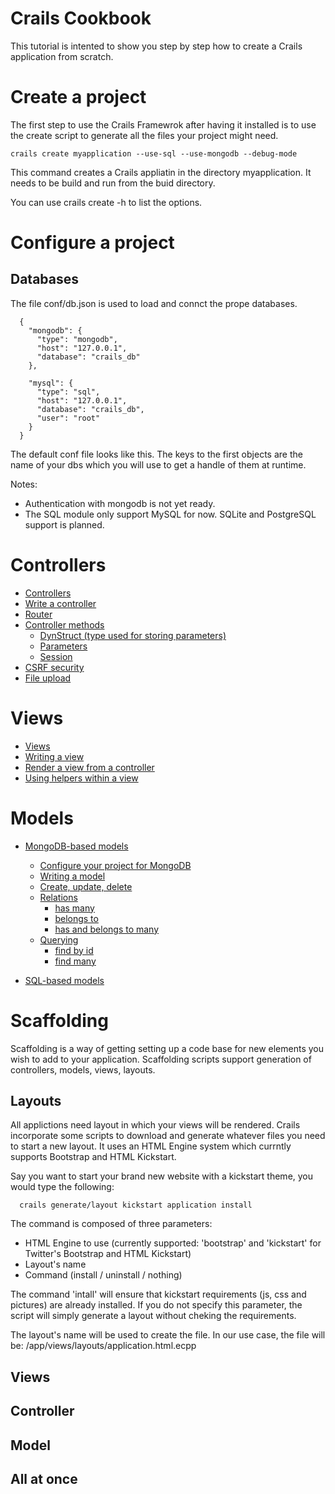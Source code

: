 Crails Cookbook
=====
This tutorial is intented to show you step by step how to create a Crails application from scratch.

# Create a project
The first step to use the Crails Framewrok after having it installed is to use the create script to generate all
the files your project might need.

    crails create myapplication --use-sql --use-mongodb --debug-mode

This command creates a Crails appliatin in the directory myapplication.
It needs to be build and run from the buid directory.

You can use crails create -h to list the options.

# Configure a project
## Databases
The file conf/db.json is used to load and connct the prope databases.

      {
        "mongodb": {
          "type": "mongodb",
          "host": "127.0.0.1",
          "database": "crails_db"
        },
      
        "mysql": {
          "type": "sql",
          "host": "127.0.0.1",
          "database": "crails_db",
          "user": "root"
        }
      }

The default conf file looks like this.
The keys to the first objects are the name of your dbs which you will use to get a handle of them at runtime.

Notes:
- Authentication with mongodb is not yet ready.
- The SQL module only support MySQL for now. SQLite and PostgreSQL support is planned.

# Controllers
* [Controllers](doc-controllers.md#controllers)
* [Write a controller](doc-controllers.md#controllers)
* [Router](doc-controllers.md#controllers)
* [Controller methods](doc-controllers.md#controllers)
  * [DynStruct (type used for storing parameters)](doc-controllers.md#dynstruct)
  * [Parameters](doc-controllers.md#params)
  * [Session](doc-controllers.md#session)
* [CSRF security](doc-controllers.md#controllers)
* [File upload](doc-controllers.md#controllers)

# Views
* [Views](doc-view.md#views)
* [Writing a view](doc-view.md#writing-a-view)
* [Render a view from a controller](doc-view.md#render-a-view-from-a-controller)
* [Using helpers within a view](doc-view.md#using-helpers-within-a-view)

# Models
* [MongoDB-based models](doc-models-mongo.md)
  * [Configure your project for MongoDB](doc-models-mongo.md#configure-your-project-for-mongodb)
  * [Writing a model](doc-models-mongo.md#writing-a-model)
  * [Create, update, delete](doc-models-mongo.md#create-update-delete)
  * [Relations](doc-models-mongo.md#relations)
    * [has many](doc-models-mongo.md#has-many)
    * [belongs to](doc-models-mongo.md#belongs-to)
    * [has and belongs to many](doc-models-mongo.md#has-and-belongs-to-many)
  * [Querying](doc-models-mongo.md#querying)
    * [find by id](doc-models-mongo.md#find-by-id)
    * [find many](doc-models-mongo.md#find-many)

* [SQL-based models](#)

# Scaffolding
Scaffolding is a way of getting setting up a code base for new elements you wish to add to your application.
Scaffolding scripts support generation of controllers, models, views, layouts.

## Layouts
All applictions need layout in which your views will be rendered. Crails incorporate some scripts to download and
generate whatever files you need to start a new layout.
It uses an HTML Engine system which currntly supports Bootstrap and HTML Kickstart.

Say you want to start your brand new website with a kickstart theme, you would type the following:

      crails generate/layout kickstart application install

The command is composed of three parameters:
- HTML Engine to use (currently supported: 'bootstrap' and 'kickstart' for Twitter's Bootstrap and HTML Kickstart)
- Layout's name
- Command (install / uninstall / nothing)

The command 'intall' will ensure that kickstart requirements (js, css and pictures) are already installed. If you do not
specify this parameter, the script will simply generate a layout without cheking the requirements.

The layout's name will be used to create the file. In our use case, the file will be:
/app/views/layouts/application.html.ecpp

## Views

## Controller

## Model

## All at once
